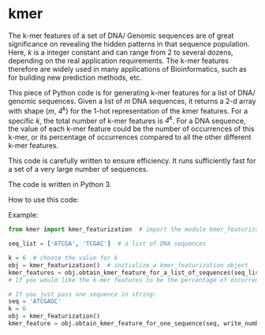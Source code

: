 # kmer
The k-mer features of a set of DNA/ Genomic sequences are of great significance on revealing the hidden patterns in that sequence population. Here, *k* is a integer constant and can range from 2 to several dozens, depending on the real application requirements. The k-mer features therefore are widely used in many applications of Bioinformatics, such as for building new prediction methods, etc. 

This piece of Python code is for generating k-mer features for a list of DNA/ genomic sequences. Given a list of *m* DNA sequences, it returns a 2-d array with shape (*m*, *4<sup>k</sup>*) for the 1-hot representation of the kmer features. For a specific *k*, the total number of k-mer features is *4<sup>k</sup>*. For a DNA sequence, the value of each k-mer feature could be the number of occurrences of this k-mer, or its percentage of occurrences compared to all the other different k-mer features.

This code is carefully written to ensure efficiency. It runs sufficiently fast for a set of a very large number of sequences.

The code is written in Python 3. 

How to use this code:

Example:

```python
from kmer import kmer_featurization  # import the module kmer_featurization from the kmer.py file

seq_list = ['ATCGA', 'TCGAC']  # a list of DNA sequences

k = 6  # choose the value for k
obj = kmer_featurization()  # initialize a kmer_featurization object
kmer_features = obj.obtain_kmer_feature_for_a_list_of_sequences(seq_list, write_number_of_occurrences=False)
# If you would like the k-mer features to be the percentage of occurrences (ranging from 0 to 1) as stated above, then leave write_number_of_occurrences as False (the default). If you prefer the features to be the counts for each k-mer occurrence, then set it to True.

# If you just pass one sequence in string:
seq = 'ATCGAGC'
k = 6  
obj = kmer_featurization() 
kmer_feature = obj.obtain_kmer_feature_for_one_sequence(seq, write_number_of_occurrences=False)
```

